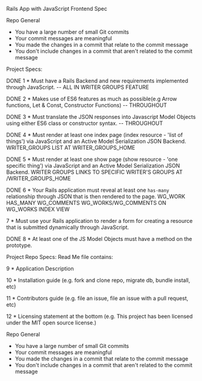 Rails App with JavaScript Frontend Spec

Repo General
* You have a large number of small Git commits
* Your commit messages are meaningful
* You made the changes in a commit that relate to the commit message
* You don't include changes in a commit that aren't related to the commit message


Project Specs:

DONE 1 * Must have a Rails Backend and new requirements implemented through JavaScript. 
-- ALL IN WRITER GROUPS FEATURE

DONE 2 * Makes use of ES6 features as much as possible(e.g Arrow functions, Let & Const, Constructor Functions) 
-- THROUGHOUT

DONE 3 * Must translate the JSON responses into Javascript Model Objects using either ES6 class or constructor syntax.
-- THROUGHOUT 

DONE 4 * Must render at least one index page (index resource - 'list of things') via JavaScript and an Active Model Serialization JSON Backend. 
WRITER_GROUPS LIST AT WRITER_GROUPS_HOME

DONE 5 * Must render at least one show page (show resource - 'one specific thing') via JavaScript and an Active Model Serialization JSON Backend. 
WRITER GROUPS LINKS TO SPECIFIC WRITER'S GROUPS AT /WRITER_GROUPS_HOME

DONE 6 * Your Rails application must reveal at least one `has-many` relationship through JSON that is then rendered to the page. WG_WORK HAS_MANY WG_COMMENTS
WG_WORKS/WG_COMMENTS ON WG_WORKS INDEX VIEW

7 * Must use your Rails application to render a form for creating a resource that is submitted dynamically through JavaScript. 

DONE 8 * At least one of the JS Model Objects must have a method on the prototype.


Project Repo Specs:
Read Me file contains:

9 * Application Description

10 * Installation guide (e.g. fork and clone repo, migrate db, bundle install, etc)

11 * Contributors guide (e.g. file an issue, file an issue with a pull request, etc)

12 * Licensing statement at the bottom (e.g. This project has been licensed under the MIT open source license.)

Repo General
* You have a large number of small Git commits
* Your commit messages are meaningful
* You made the changes in a commit that relate to the commit message
* You don't include changes in a commit that aren't related to the commit message